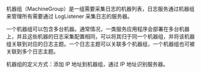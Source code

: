 机器组（MachineGroup）是一组需要采集日志的机器列表，日志服务通过机器组来管理所有需要通过 LogListener 采集日志的服务器。

一个机器组可以包含多台机器。通常情况，一类服务应用程序会部署在多台机器上，并且这些机器的日志采集配置相同，可以将其归于同一个机器组，并将该机器组关联到对应的日志主题。一个日志主题可以关联多个机器组，一个机器组也可被关联到多个日志主题。

机器组的定义方式：添加 IP 地址到机器组，通过 IP 地址识别服务器。

